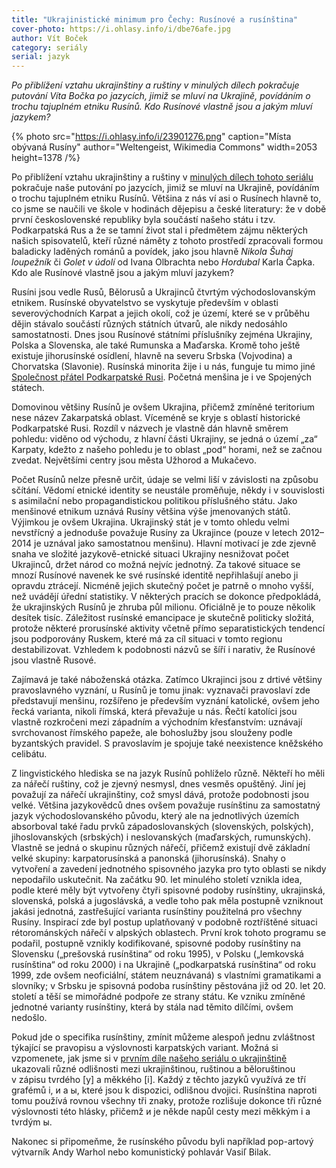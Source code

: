```yaml
---
title: "Ukrajinistické minimum pro Čechy: Rusínové a rusínština"
cover-photo: https://i.ohlasy.info/i/dbe76afe.jpg
author: Vít Boček
category: seriály
serial: jazyk
---
```


*Po přiblížení vztahu ukrajinštiny a ruštiny v minulých dílech pokračuje putování Víta Bočka po jazycích, jimiž se mluví na Ukrajině, povídáním o trochu tajuplném etniku Rusínů. Kdo Rusínové vlastně jsou a jakým mluví jazykem?*

{% photo src="https://i.ohlasy.info/i/23901276.png" caption="Místa obývaná Rusíny" author="Weltengeist, Wikimedia Commons" width=2053 height=1378 /%}

Po přiblížení vztahu ukrajinštiny a ruštiny v [minulých dílech tohoto seriálu](/archiv/?serial=jazyk) pokračuje naše putování po jazycích, jimiž se mluví na Ukrajině, povídáním o trochu tajuplném etniku Rusínů. Většina z nás ví asi o Rusínech hlavně to, co jsme se naučili ve škole v hodinách dějepisu a české literatury: že v době první československé republiky byla součástí našeho státu i tzv. Podkarpatská Rus a že se tamní život stal i předmětem zájmu některých našich spisovatelů, kteří různé náměty z tohoto prostředí zpracovali formou baladicky laděných románů a povídek, jako jsou hlavně *Nikola Šuhaj loupežník* či *Golet v údolí* od Ivana Olbrachta nebo *Hordubal* Karla Čapka. Kdo ale Rusínové vlastně jsou a jakým mluví jazykem?

Rusíni jsou vedle Rusů, Bělorusů a Ukrajinců čtvrtým východoslovanským etnikem. Rusínské obyvatelstvo se vyskytuje především v oblasti severovýchodních Karpat a jejich okolí, což je území, které se v průběhu dějin stávalo součástí různých státních útvarů, ale nikdy nedosáhlo samostatnosti. Dnes jsou Rusínové státními příslušníky zejména Ukrajiny, Polska a Slovenska, ale také Rumunska a Maďarska. Kromě toho ještě existuje jihorusínské osídlení, hlavně na severu Srbska (Vojvodina) a Chorvatska (Slavonie). Rusínská minorita žije i u nás, funguje tu mimo jiné [Společnost přátel Podkarpatské Rusi](https://www.podkarpatskarus.cz/). Početná menšina je i ve Spojených státech.

Domovinou většiny Rusínů je ovšem Ukrajina, přičemž zmíněné teritorium nese název Zakarpatská oblast. Víceméně se kryje s oblastí historické Podkarpatské Rusi. Rozdíl v názvech je vlastně dán hlavně směrem pohledu: viděno od východu, z hlavní části Ukrajiny, se jedná o území „za“ Karpaty, kdežto z našeho pohledu je to oblast „pod“ horami, než se začnou zvedat. Největšími centry jsou města Užhorod a Mukačevo.

Počet Rusínů nelze přesně určit, údaje se velmi liší v závislosti na způsobu sčítání. Vědomí etnické identity se neustále proměňuje, někdy i v souvislosti s asimilační nebo propagandistickou politikou příslušného státu. Jako menšinové etnikum uznává Rusíny většina výše jmenovaných států. Výjimkou je ovšem Ukrajina. Ukrajinský stát je v tomto ohledu velmi nevstřícný a jednoduše považuje Rusíny za Ukrajince (pouze v letech 2012–2014 je uznával jako samostatnou menšinu). Hlavní motivací je zde zjevně snaha ve složité jazykově-etnické situaci Ukrajiny nesnižovat počet Ukrajinců, držet národ co možná nejvíc jednotný. Za takové situace se mnozí Rusínové navenek ke své rusínské identitě nepřihlašují anebo ji opravdu ztrácejí. Nicméně jejich skutečný počet je patrně o mnoho vyšší, než uvádějí úřední statistiky. V některých pracích se dokonce předpokládá, že ukrajinských Rusínů je zhruba půl milionu. Oficiálně je to pouze několik desítek tisíc. Záležitost rusínské emancipace je skutečně politicky složitá, protože některé prorusínské aktivity včetně přímo separatistických tendencí jsou podporovány Ruskem, které má za cíl situaci v tomto regionu destabilizovat. Vzhledem k podobnosti názvů se šíří i narativ, že Rusínové jsou vlastně Rusové.

Zajímavá je také náboženská otázka. Zatímco Ukrajinci jsou z drtivé většiny pravoslavného vyznání, u Rusínů je tomu jinak: vyznavači pravoslaví zde představují menšinu, rozšířeno je především vyznání katolické, ovšem jeho řecká varianta, nikoli římská, která převažuje u nás. Řečtí katolíci jsou vlastně rozkročeni mezi západním a východním křesťanstvím: uznávají svrchovanost římského papeže, ale bohoslužby jsou slouženy podle byzantských pravidel. S pravoslavím je spojuje také neexistence kněžského celibátu.

Z lingvistického hlediska se na jazyk Rusínů pohlíželo různě. Někteří ho měli za nářečí ruštiny, což je zjevný nesmysl, dnes vesměs opuštěný. Jiní jej považují za nářečí ukrajinštiny, což smysl dává, protože podobnosti jsou velké. Většina jazykovědců dnes ovšem považuje rusínštinu za samostatný jazyk východoslovanského původu, který ale na jednotlivých územích absorboval také řadu prvků západoslovanských (slovenských, polských), jihoslovanských (srbských) i neslovanských (maďarských, rumunských). Vlastně se jedná o skupinu různých nářečí, přičemž existují dvě základní velké skupiny: karpatorusínská a panonská (jihorusínská). Snahy o vytvoření a zavedení jednotného spisovného jazyka pro tyto oblasti se nikdy nepodařilo uskutečnit. Na začátku 90. let minulého století vznikla idea, podle které měly být vytvořeny čtyři spisovné podoby rusínštiny, ukrajinská, slovenská, polská a jugoslávská, a vedle toho pak měla postupně vzniknout jakási jednotná, zastřešující varianta rusínštiny použitelná pro všechny Rusíny. Inspirací zde byl postup uplatňovaný v podobně roztříštěné situaci rétorománských nářečí v alpských oblastech. První krok tohoto programu se podařil, postupně vznikly kodifikované, spisovné podoby rusínštiny na Slovensku („prešovská rusínština“ od roku 1995), v Polsku („lemkovská rusínština“ od roku 2000) i na Ukrajině („podkarpatská rusínština“ od roku 1999, zde ovšem neoficiální, státem neuznávaná) s vlastními gramatikami a slovníky; v Srbsku je spisovná podoba rusínštiny pěstována již od 20. let 20. století a těší se mimořádné podpoře ze strany státu. Ke vzniku zmíněné jednotné varianty rusínštiny, která by stála nad těmito dílčími, ovšem nedošlo.

Pokud jde o specifika rusínštiny, zmínit můžeme alespoň jednu zvláštnost týkající se pravopisu a výslovnosti karpatských variant. Možná si vzpomenete, jak jsme si v [prvním díle našeho seriálu o ukrajinštině](https://ohlasy.info/clanky/2022/05/ukrajinska-grafika.html) ukazovali různé odlišnosti mezi ukrajinštinou, ruštinou a běloruštinou v zápisu tvrdého [y] a měkkého [i]. Každý z těchto jazyků využívá ze tří grafémů i, и a ы, které jsou k dispozici, odlišnou dvojici. Rusínština naproti tomu používá rovnou všechny tři znaky, protože rozlišuje dokonce tři různé výslovnosti této hlásky, přičemž и je někde napůl cesty mezi měkkým i a tvrdým ы.

Nakonec si připomeňme, že rusínského původu byli například pop-artový výtvarník Andy Warhol nebo komunistický pohlavár Vasiľ Bilak.
